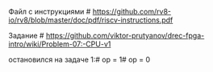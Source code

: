 Файл с инструкциями #
https://github.com/rv8-io/rv8/blob/master/doc/pdf/riscv-instructions.pdf

Задание #
https://github.com/viktor-prutyanov/drec-fpga-intro/wiki/Problem-07:-CPU-v1

остановился на задаче 1:#
op = 1#
op = 0

